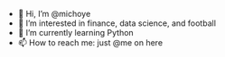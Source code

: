 - 👋 Hi, I’m @michoye
- 👀 I’m interested in finance, data science, and football 
- 🌱 I’m currently learning Python
- 📫 How to reach me: just @me on here

